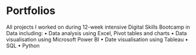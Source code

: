 # Portfolios
All projects I worked on during 12-week intensive Digital Skills Bootcamp in Data including:
	•	Data analysis using Excel, Pivot tables and charts
  •	Data visualisation using Microsoft Power BI
	•	Date visualisation using Tableau
  •	SQL
	•	Python
